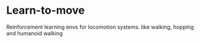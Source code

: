 # Learn-to-move
Reinforcement learning envs for locomotion systems. like walking, hopping and humanoid walking
